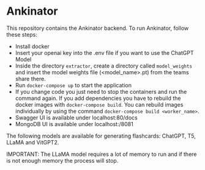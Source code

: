 # Ankinator
This repository contains the Ankinator backend. To run Ankinator, follow these steps:

- Install docker
- Insert your openai key into the .env file if you want to use the ChatGPT Model
- Inside the directory `extractor`, create a directory called `model_weights` and insert the model weights file (<model_name>.pt) from the teams share there. 
- Run `docker-compose up` to start the application
- If you change code you just need to stop the containers and run the command again. If you add dependencies you have to rebuild the docker images with `docker-compose build`. You can rebuild images individually by using the command `docker-compose build <worker_name>`.
- Swagger UI is available under localhost:80/docs
- MongoDB UI is available under localhost:/8081

The following models are available for generating flashcards: ChatGPT, T5, LLaMA and VitGPT2.

IMPORTANT: The LLaMA model requires a lot of memory to run and if there is not enough memory the process will stop. 
